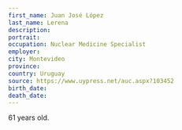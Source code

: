 ```yaml
---
first_name: Juan José López
last_name: Lerena
description: 
portrait: 
occupation: Nuclear Medicine Specialist
employer: 
city: Montevideo
province: 
country: Uruguay
source: https://www.uypress.net/auc.aspx?103452
birth_date: 
death_date: 
---
```


61 years old.